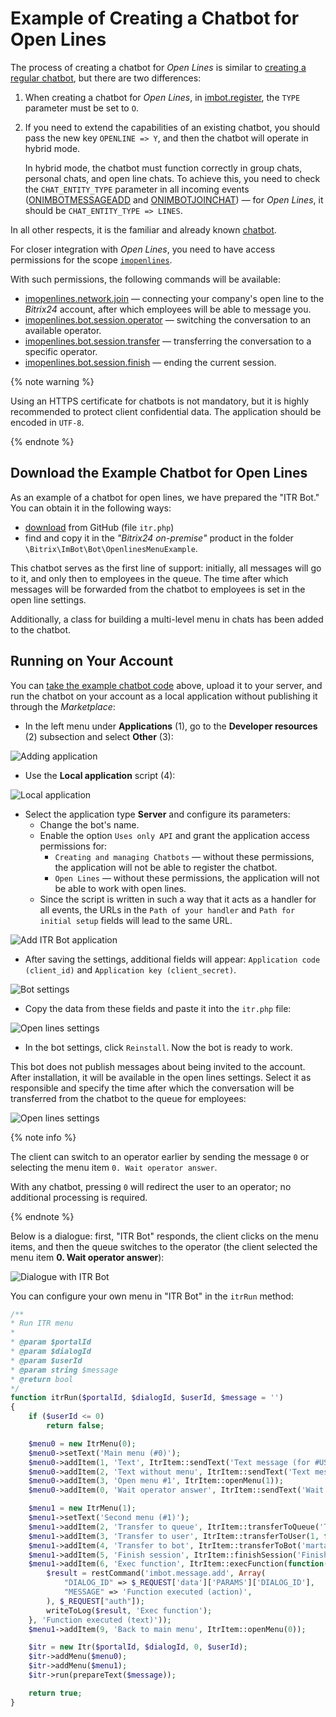 # Example of Creating a Chatbot for Open Lines

The process of creating a chatbot for *Open Lines* is similar to [creating a regular chatbot](./index.md), but there are two differences:

1. When creating a chatbot for *Open Lines*, in [imbot.register](../../api-reference/chat-bots/imbot-register.md), the `TYPE` parameter must be set to `O`.

2. If you need to extend the capabilities of an existing chatbot, you should pass the new key `OPENLINE => Y`, and then the chatbot will operate in hybrid mode.

   In hybrid mode, the chatbot must function correctly in group chats, personal chats, and open line chats. To achieve this, you need to check the `CHAT_ENTITY_TYPE` parameter in all incoming events ([ONIMBOTMESSAGEADD](../../api-reference/chat-bots/messages/events/on-imbot-message-add.md) and [ONIMBOTJOINCHAT](../../api-reference/chat-bots/chats/events/on-imbot-join-chat.md)) — for *Open Lines*, it should be `CHAT_ENTITY_TYPE => LINES`.

In all other respects, it is the familiar and already known [chatbot](./index.md).

For closer integration with *Open Lines*, you need to have access permissions for the scope [`imopenlines`](../../api-reference/scopes/permissions.md).

With such permissions, the following commands will be available:

- [imopenlines.network.join](../../api-reference/imopenlines/openlines/imopenlines-network-join.md) — connecting your company's open line to the *Bitrix24* account, after which employees will be able to message you.
- [imopenlines.bot.session.operator](../../api-reference/imopenlines/openlines/chat-bots/imopenlines-bot-session-operator.md) — switching the conversation to an available operator.
- [imopenlines.bot.session.transfer](../../api-reference/imopenlines/openlines/chat-bots/imopenlines-bot-session-transfer.md) — transferring the conversation to a specific operator.
- [imopenlines.bot.session.finish](../../api-reference/imopenlines/openlines/chat-bots/imopenlines-bot-session-finish.md) — ending the current session.

{% note warning %}

Using an HTTPS certificate for chatbots is not mandatory, but it is highly recommended to protect client confidential data. The application should be encoded in `UTF-8`.

{% endnote %}

## Download the Example Chatbot for Open Lines

As an example of a chatbot for open lines, we have prepared the "ITR Bot." You can obtain it in the following ways:

- [download](https://github.com/bitrix24com/bots) from GitHub (file `itr.php`)
- find and copy it in the *"Bitrix24 on-premise"* product in the folder `\Bitrix\ImBot\Bot\OpenlinesMenuExample`.

This chatbot serves as the first line of support: initially, all messages will go to it, and only then to employees in the queue. The time after which messages will be forwarded from the chatbot to employees is set in the open line settings.

Additionally, a class for building a multi-level menu in chats has been added to the chatbot.

## Running on Your Account

You can [take the example chatbot code](#download-the-example-chatbot-for-open-lines) above, upload it to your server, and run the chatbot on your account as a local application without publishing it through the *Marketplace*:

- In the left menu under **Applications** (1), go to the **Developer resources** (2) subsection and select **Other** (3):

![Adding application](./_images/chatbot1_sm.jpg)

- Use the **Local application** script (4):

![Local application](./_images/chatbot2_sm.jpg)

- Select the application type **Server** and configure its parameters:
  - Change the bot's name.
  - Enable the option `Uses only API` and grant the application access permissions for:
     - `Creating and managing Chatbots` — without these permissions, the application will not be able to register the chatbot.
     - `Open Lines` — without these permissions, the application will not be able to work with open lines.
  - Since the script is written in such a way that it acts as a handler for all events, the URLs in the `Path of your handler` and `Path for initial setup` fields will lead to the same URL.

![Add ITR Bot application](./_images/chatbot3_sm.png)

- After saving the settings, additional fields will appear: `Application code (client_id)` and `Application key (client_secret)`.

![Bot settings](./_images/chatbot4_sm.png)

- Copy the data from these fields and paste it into the `itr.php` file:

![Open lines settings](./_images/chatbot5.png)

- In the bot settings, click `Reinstall`. Now the bot is ready to work.

This bot does not publish messages about being invited to the account. After installation, it will be available in the open lines settings. Select it as responsible and specify the time after which the conversation will be transferred from the chatbot to the queue for employees:

![Open lines settings](./_images/ol_options_sm.png)

{% note info %}

The client can switch to an operator earlier by sending the message `0` or selecting the menu item `0. Wait operator answer`.

With any chatbot, pressing `0` will redirect the user to an operator; no additional processing is required.

{% endnote %}

Below is a dialogue: first, "ITR Bot" responds, the client clicks on the menu items, and then the queue switches to the operator (the client selected the menu item **0. Wait operator answer**):

![Dialogue with ITR Bot](./_images/ol_chat_sm.png)

You can configure your own menu in "ITR Bot" in the `itrRun` method:

```php
/**
* Run ITR menu
*
* @param $portalId
* @param $dialogId
* @param $userId
* @param string $message
* @return bool
*/
function itrRun($portalId, $dialogId, $userId, $message = '')
{
    if ($userId <= 0)
        return false;

    $menu0 = new ItrMenu(0);
    $menu0->setText('Main menu (#0)');
    $menu0->addItem(1, 'Text', ItrItem::sendText('Text message (for #USER_NAME#)'));
    $menu0->addItem(2, 'Text without menu', ItrItem::sendText('Text message without menu', true));
    $menu0->addItem(3, 'Open menu #1', ItrItem::openMenu(1));
    $menu0->addItem(0, 'Wait operator answer', ItrItem::sendText('Wait operator answer', true));

    $menu1 = new ItrMenu(1);
    $menu1->setText('Second menu (#1)');
    $menu1->addItem(2, 'Transfer to queue', ItrItem::transferToQueue('Transfer to queue'));
    $menu1->addItem(3, 'Transfer to user', ItrItem::transferToUser(1, false, 'Transfer to user #1'));
    $menu1->addItem(4, 'Transfer to bot', ItrItem::transferToBot('marta', true, 'Transfer to bot Marta', 'Marta not found :('));
    $menu1->addItem(5, 'Finish session', ItrItem::finishSession('Finish session'));
    $menu1->addItem(6, 'Exec function', ItrItem::execFunction(function($context){
        $result = restCommand('imbot.message.add', Array(
            "DIALOG_ID" => $_REQUEST['data']['PARAMS']['DIALOG_ID'],
            "MESSAGE" => 'Function executed (action)',
        ), $_REQUEST["auth"]);
        writeToLog($result, 'Exec function');
    }, 'Function executed (text)'));
    $menu1->addItem(9, 'Back to main menu', ItrItem::openMenu(0));

    $itr = new Itr($portalId, $dialogId, 0, $userId);
    $itr->addMenu($menu0);
    $itr->addMenu($menu1);
    $itr->run(prepareText($message));

    return true;
}
```